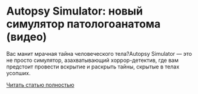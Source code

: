 # Autopsy Simulator: новый симулятор патологоанатома (видео)



Вас манит мрачная тайна человеческого тела?Autopsy Simulator — это не просто симулятор, азахватывающий хоррор-детектив, где вам предстоит провести вскрытие и раскрыть тайны, скрытые в телах усопших.

[Читать статью полностью](https://xyberbara.com/gaming/autopsy-simulator/)
